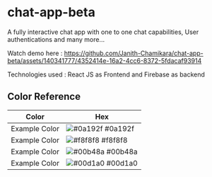 # chat-app-beta

A fully interactive chat app with one to one chat capabilities, User authentications and many more...

Watch demo here : https://github.com/Janith-Chamikara/chat-app-beta/assets/140341777/4352414e-16a2-4cc6-8372-5fdacaf93914

Technologies used : React JS as Frontend and Firebase as backend

## Color Reference

| Color             | Hex                                                                |
| ----------------- | ------------------------------------------------------------------ |
| Example Color | ![#0a192f](https://via.placeholder.com/10/0a192f?text=+) #0a192f |
| Example Color | ![#f8f8f8](https://via.placeholder.com/10/f8f8f8?text=+) #f8f8f8 |
| Example Color | ![#00b48a](https://via.placeholder.com/10/00b48a?text=+) #00b48a |
| Example Color | ![#00d1a0](https://via.placeholder.com/10/00b48a?text=+) #00d1a0 |

